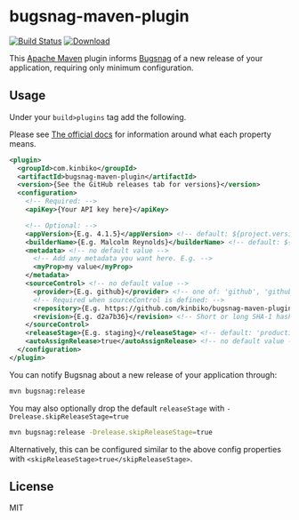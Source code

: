# bugsnag-maven-plugin

[![Build Status](https://travis-ci.org/kinbiko/bugsnag-maven-plugin.svg?branch=master)](https://travis-ci.org/kinbiko/bugsnag-maven-plugin)
[ ![Download](https://api.bintray.com/packages/kinbiko/bugsnag-maven-plugin/bugsnag-maven-plugin/images/download.svg) ](https://bintray.com/kinbiko/bugsnag-maven-plugin/bugsnag-maven-plugin/_latestVersion)

This [Apache Maven](https://maven.apache.org) plugin informs [Bugsnag](https://www.bugsnag.com) of a new release of your application, requiring only minimum configuration.

## Usage

Under your `build>plugins` tag add the following.

Please see [The official docs](https://bugsnagbuildapi.docs.apiary.io/#reference/0/build/notify-of-a-build)
for information around what each property means.

```xml
<plugin>
  <groupId>com.kinbiko</groupId>
  <artifactId>bugsnag-maven-plugin</artifactId>
  <version>{See the GitHub releases tab for versions}</version>
  <configuration>
    <!-- Required: -->
    <apiKey>{Your API key here}</apiKey>

    <!-- Optional: -->
    <appVersion>{E.g. 4.1.5}</appVersion> <!-- default: ${project.version} -->
    <builderName>{E.g. Malcolm Reynolds}</builderName> <!-- default: ${user.name} -->
    <metadata> <!-- no default value -->
      <!-- Add any metadata you want here. E.g. -->
      <myProp>my value</myProp>
    </metadata>
    <sourceControl> <!-- no default value -->
      <provider>{E.g. github}</provider> <!-- one of: 'github', 'github-enterprise', 'bitbucket', 'bitbucket-server', 'gitlab', 'gitlab-onpremise' -->
      <!-- Required when sourceControl is defined: -->
      <repository>{E.g. https://github.com/kinbiko/bugsnag-maven-plugin}</repository>
      <revision>{E.g. d2a7b36}</revision> <!-- Short or long SHA-1 hash both supported -->
    </sourceControl>
    <releaseStage>{E.g. staging}</releaseStage> <!-- default: 'production' -->
    <autoAssignRelease>true</autoAssignRelease> <!-- no default value -->
  </configuration>
</plugin>
```

You can notify Bugsnag about a new release of your application through:

```bash
mvn bugsnag:release
```

You may also optionally drop the default `releaseStage` with `-Drelease.skipReleaseStage=true`

```bash
mvn bugsnag:release -Drelease.skipReleaseStage=true
```

Alternatively, this can be configured similar to the above config properties with `<skipReleaseStage>true</skipReleaseStage>`.

## License

MIT
